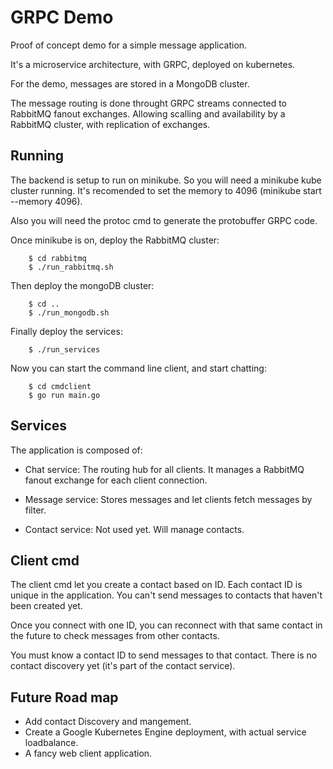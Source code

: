 # GRPC Demo

Proof of concept demo for a simple message application.

It's a microservice architecture, with GRPC, deployed on kubernetes.

For the demo, messages are stored in a MongoDB cluster.

The message routing is done throught GRPC streams connected to RabbitMQ fanout exchanges. Allowing
scalling and availability by a RabbitMQ cluster, with replication of exchanges.


## Running

The backend is setup to run on minikube. So you will need a minikube kube cluster
running. It's recomended to set the memory to 4096 (minikube start --memory 4096).

Also you will need the protoc cmd to generate the protobuffer GRPC code.

Once minikube is on, deploy the RabbitMQ cluster:

```
    $ cd rabbitmq
    $ ./run_rabbitmq.sh
```

Then deploy the mongoDB cluster:

```
    $ cd ..
    $ ./run_mongodb.sh
```

Finally deploy the services:

```
    $ ./run_services
```

Now you can start the command line client, and start chatting:

```
    $ cd cmdclient
    $ go run main.go
```


## Services

The application is composed of:

- Chat service: The routing hub for all clients. It manages a RabbitMQ fanout exchange
for each client connection.

- Message service: Stores messages and let clients fetch messages by filter.

- Contact service: Not used yet. Will manage contacts.

## Client cmd

The client cmd let you create a contact based on ID. Each contact ID
is unique in the application. You can't send messages to contacts that haven't
been created yet.

Once you connect with one ID, you can reconnect with that same contact in
the future to check messages from other contacts.

You must know a contact ID to send messages to that contact. There is no
contact discovery yet (it's part of the contact service).

## Future Road map

- Add contact Discovery and mangement.
- Create a Google Kubernetes Engine deployment, with actual service loadbalance.
- A fancy web client application.
